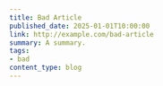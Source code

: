 ```yaml
---
title: Bad Article
published_date: 2025-01-01T10:00:00
link: http://example.com/bad-article
summary: A summary.
tags:
- bad
content_type: blog
---
```


